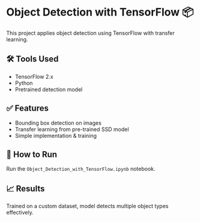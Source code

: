 # Object Detection with TensorFlow 📦

This project applies object detection using TensorFlow with transfer learning.

## 🛠️ Tools Used
- TensorFlow 2.x
- Python
- Pretrained detection model

## ✅ Features
- Bounding box detection on images
- Transfer learning from pre-trained SSD model
- Simple implementation & training

## 🚀 How to Run
Run the `Object_Detection_with_TensorFlow.ipynb` notebook.

## 📈 Results
Trained on a custom dataset, model detects multiple object types effectively.
